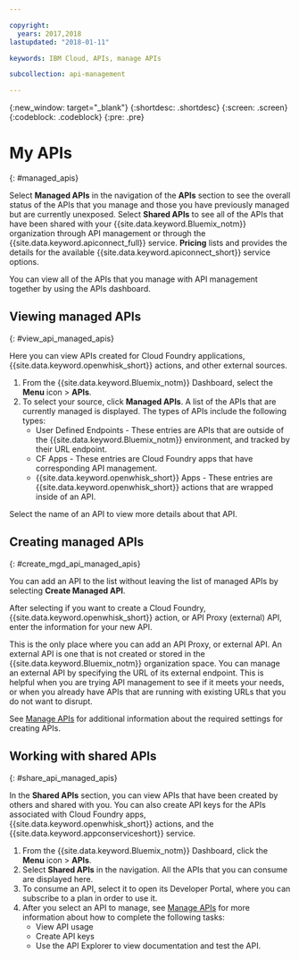 ```yaml
---

copyright:
  years: 2017,2018
lastupdated: "2018-01-11"

keywords: IBM Cloud, APIs, manage APIs

subcollection: api-management

---
```



{:new_window: target="_blank"}
{:shortdesc: .shortdesc}
{:screen: .screen}
{:codeblock: .codeblock}
{:pre: .pre}

# My APIs
{: #managed_apis}

Select **Managed APIs** in the navigation of the **APIs** section to see the overall status of the APIs that you manage and those you have previously managed but are currently unexposed. Select **Shared APIs** to see all of the APIs that have been shared with your {{site.data.keyword.Bluemix_notm}} organization through API management or through the {{site.data.keyword.apiconnect_full}} service. **Pricing** lists and provides the details for the available {{site.data.keyword.apiconnect_short}} service options.

You can view all of the APIs that you manage with API management together by using the APIs dashboard. 

## Viewing managed APIs
{: #view_api_managed_apis}

Here you can view APIs created for Cloud Foundry applications, {{site.data.keyword.openwhisk_short}} actions, and other external sources.

1. From the {{site.data.keyword.Bluemix_notm}} Dashboard, select the **Menu** icon > **APIs**.
2. To select your source, click **Managed APIs**. A list of the APIs that are currently managed is displayed. The types of APIs include the following types:
    * User Defined Endpoints - These entries are APIs that are outside of the {{site.data.keyword.Bluemix_notm}} environment, and tracked by their URL endpoint. 
	* CF Apps - These entries are Cloud Foundry apps that have corresponding API management.
    * {{site.data.keyword.openwhisk_short}} Apps - These entries are {{site.data.keyword.openwhisk_short}} actions that are wrapped inside of an API.

Select the name of an API to view more details about that API.

## Creating managed APIs
{: #create_mgd_api_managed_apis}

You can add an API to the list without leaving the list of managed APIs by selecting **Create Managed API**.

After selecting if you want to create a Cloud Foundry, {{site.data.keyword.openwhisk_short}} action, or API Proxy (external) API, enter the information for your new API.  

This is the only place where you can add an API Proxy, or external API. An external API is one that is not created or stored in the {{site.data.keyword.Bluemix_notm}} organization space. You can manage an external API by specifying the URL of its external endpoint. This is helpful when you are trying API management to see if it meets your needs, or when you already have APIs that are running with existing URLs that you do not want to disrupt. 

See [Manage APIs](/docs/services/api-management?topic=manage_apis) for additional information about the required settings for creating APIs.

## Working with shared APIs
{: #share_api_managed_apis}

In the **Shared APIs** section, you can view APIs that have been created by others and shared with you. You can also create API keys for the APIs associated with Cloud Foundry apps, {{site.data.keyword.openwhisk_short}} actions, and the {{site.data.keyword.appconserviceshort}} service.

1. From the {{site.data.keyword.Bluemix_notm}} Dashboard, click the **Menu** icon > **APIs**.
2. Select **Shared APIs** in the navigation. All the APIs that you can consume are displayed here.
3. To consume an API, select it to open its Developer Portal, where you can subscribe to a plan in order to use it. 
4. After you select an API to manage, see [Manage APIs](/docs/services/api-management?topic=manage_apis) for more information about how to complete the following tasks: 
    * View API usage
    * Create API keys
    * Use the API Explorer to view documentation and test the API.
